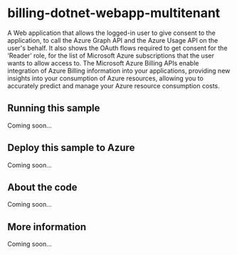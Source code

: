 # billing-dotnet-webapp-multitenant
A Web application that allows the logged-in user to give consent to the application, to call the Azure Graph API and the Azure Usage API on the user's behalf. It also shows the OAuth flows required to get consent for the ‘Reader’ role, for the list of Microsoft Azure subscriptions that the user wants to allow access to. The Microsoft Azure Billing APIs enable integration of Azure Billing information into your applications, providing new insights into your consumption of Azure resources, allowing you to accurately predict and manage your Azure resource consumption costs.  
## Running this sample
Coming soon...
## Deploy this sample to Azure
Coming soon...
## About the code
Coming soon...
## More information
Coming soon...